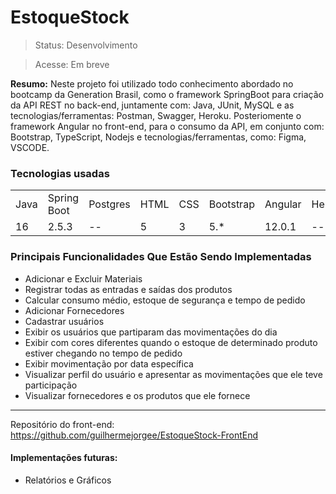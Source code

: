 <h1>EstoqueStock</h1>

>Status: Desenvolvimento

>Acesse: Em breve

<b>Resumo:</b>
Neste projeto foi utilizado todo conhecimento abordado no bootcamp da Generation Brasil, como o framework SpringBoot para criação da API REST no back-end, juntamente com: Java, JUnit, MySQL e as tecnologias/ferramentas: Postman, Swagger, Heroku. Posteriomente o framework Angular no front-end, para o consumo da API, em conjunto com: Bootstrap, TypeScript, Nodejs e tecnologias/ferramentas, como: Figma, VSCODE.

<h3>Tecnologias usadas</h3>

<table>
	<tr>
		<td>Java</td>
		<td>Spring Boot</td>
		<td>Postgres</td>
		<td>HTML</td>
		<td>CSS</td>
		<td>Bootstrap</td>
		<td>Angular</td>
    <td>Heroku</td>
  </tr>
	<tr>
		<td>16</td>
		<td>2.5.3</td>
		<td>--</td>
		<td>5</td>
		<td>3</td>
		<td>5.*</td>
		<td>12.0.1</td>
    <td>--</td>
	</tr>
</table>

<h3>Principais Funcionalidades Que Estão Sendo Implementadas</h3>

<ul>
  <li>Adicionar e Excluir Materiais</li>
  <li>Registrar todas as entradas e saídas dos produtos</li>
  <li>Calcular consumo médio, estoque de segurança e tempo de pedido</li>
  <li>Adicionar Fornecedores</li>
  <li>Cadastrar usuários</li>
  <li>Exibir os usuários que partiparam das movimentações do dia</li>
  <li>Exibir com cores diferentes quando o estoque de determinado produto estiver chegando no tempo de pedido</li>
  <li>Exibir movimentação por data específica</li>
  <li>Visualizar perfil do usuário e apresentar as movimentações que ele teve participação</li>
  <li>Visualizar fornecedores e os produtos que ele fornece</li>
</ul>
<hr>

Repositório do front-end: https://github.com/guilhermejorgee/EstoqueStock-FrontEnd

<h4>Implementações futuras:</h4>

+ Relatórios e Gráficos